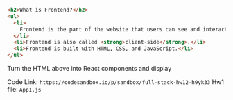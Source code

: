```html
<h2>What is Frontend?</h2>
<ul>
  <li>
    Frontend is the part of the website that users can see and interact with.
  </li>
  <li>Frontend is also called <strong>client-side</strong>.</li>
  <li>Frontend is built with HTML, CSS, and JavaScript.</li>
</ul>
```

Turn the HTML above into React components and display

Code Link: `https://codesandbox.io/p/sandbox/full-stack-hw12-h9yk33`
Hw1 file: `App1.js`